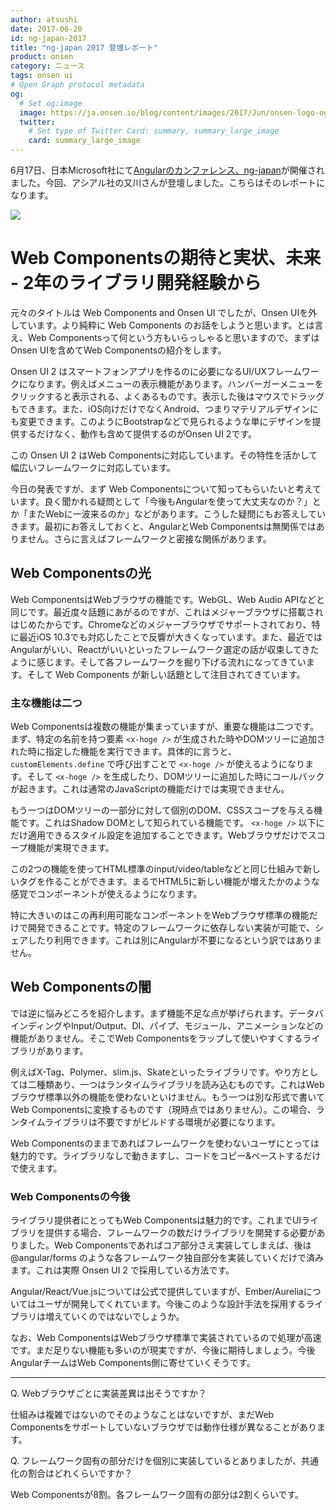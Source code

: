 ```yaml
---
author: atsushi
date: 2017-06-20
id: ng-japan-2017
title: "ng-japan 2017 登壇レポート"
product: onsen
category: ニュース
tags: onsen ui
# Open Graph protocol metadata
og:
  # Set og:image
  image: https://ja.onsen.io/blog/content/images/2017/Jun/onsen-logo-ogp.png
  twitter:
    # Set type of Twitter Card: summary, summary_large_image
    card: summary_large_image
---
```


6月17日、日本Microsoft社にて[Angularのカンファレンス、ng-japan](http://ngjapan.org)が開催されました。今回、アシアル社の又川さんが登壇しました。こちらはそのレポートになります。

![](/blog/content/images/2017/Jun/ng-japan.jpg)

# Web Componentsの期待と実状、未来 - 2年のライブラリ開発経験から

<script async class="speakerdeck-embed" data-id="d1c8573366ea47f5b8b18402c5515d01" data-ratio="1.33333333333333" src="//speakerdeck.com/assets/embed.js"></script>

元々のタイトルは Web Components and Onsen UI でしたが、Onsen UIを外しています。より純粋に Web Components のお話をしようと思います。とは言え、Web Componentsって何という方もいらっしゃると思いますので、まずはOnsen UIを含めてWeb Componentsの紹介をします。

Onsen UI 2 はスマートフォンアプリを作るのに必要になるUI/UXフレームワークになります。例えばメニューの表示機能があります。ハンバーガーメニューをクリックすると表示される、よくあるものです。表示した後はマウスでドラッグもできます。また、iOS向けだけでなくAndroid、つまりマテリアルデザインにも変更できます。このようにBootstrapなどで見られるような単にデザインを提供するだけなく、動作も含めて提供するのがOnsen UI 2です。

この Onsen UI 2 はWeb Componentsに対応しています。その特性を活かして幅広いフレームワークに対応しています。

今日の発表ですが、まず Web Componentsについて知ってもらいたいと考えています。良く聞かれる疑問として「今後もAngularを使って大丈夫なのか？」とか「またWebに一波来るのか」などがあります。こうした疑問にもお答えしていきます。最初にお答えしておくと、AngularとWeb Componentsは無関係ではありません。さらに言えばフレームワークと密接な関係があります。

## Web Componentsの光

<script async class="speakerdeck-embed" data-slide="7" data-id="d1c8573366ea47f5b8b18402c5515d01" data-ratio="1.33333333333333" src="//speakerdeck.com/assets/embed.js"></script>

Web ComponentsはWebブラウザの機能です。WebGL、Web Audio APIなどと同じです。最近度々話題にあがるのですが、これはメジャーブラウザに搭載されはじめたからです。Chromeなどのメジャーブラウザでサポートされており、特に最近iOS 10.3でも対応したことで反響が大きくなっています。また、最近ではAngularがいい、Reactがいいといったフレームワーク選定の話が収束してきたように感じます。そして各フレームワークを掘り下げる流れになってきています。そして Web Components が新しい話題として注目されてきています。

<script async class="speakerdeck-embed" data-slide="9" data-id="d1c8573366ea47f5b8b18402c5515d01" data-ratio="1.33333333333333" src="//speakerdeck.com/assets/embed.js"></script>

### 主な機能は二つ

Web Componentsは複数の機能が集まっていますが、重要な機能は二つです。まず、特定の名前を持つ要素 `<x-hoge />` が生成された時やDOMツリーに追加された時に指定した機能を実行できます。具体的に言うと、`customElements.define` で呼び出すことで `<x-hoge />` が使えるようになります。そして `<x-hoge />` を生成したり、DOMツリーに追加した時にコールバックが起きます。これは通常のJavaScriptの機能だけでは実現できません。

<script async class="speakerdeck-embed" data-slide="13" data-id="d1c8573366ea47f5b8b18402c5515d01" data-ratio="1.33333333333333" src="//speakerdeck.com/assets/embed.js"></script>

もう一つはDOMツリーの一部分に対して個別のDOM、CSSスコープを与える機能です。これはShadow DOMとして知られている機能です。 `<x-hoge />` 以下にだけ適用できるスタイル設定を追加することできます。Webブラウザだけでスコープ機能が実現できます。

<script async class="speakerdeck-embed" data-slide="15" data-id="d1c8573366ea47f5b8b18402c5515d01" data-ratio="1.33333333333333" src="//speakerdeck.com/assets/embed.js"></script>

この2つの機能を使ってHTML標準のinput/video/tableなどと同じ仕組みで新しいタグを作ることができます。まるでHTML5に新しい機能が増えたかのような感覚でコンポーネントが使えるようになります。

特に大きいのはこの再利用可能なコンポーネントをWebブラウザ標準の機能だけで開発できることです。特定のフレームワークに依存しない実装が可能で、シェアしたり利用できます。これは別にAngularが不要になるという訳ではありません。

## Web Componentsの闇

では逆に悩みどころを紹介します。まず機能不足な点が挙げられます。データバインディングやInput/Output、DI、パイプ、モジュール、アニメーションなどの機能がありません。そこでWeb Componentsをラップして使いやすくするライブラリがあります。

<script async class="speakerdeck-embed" data-slide="15" data-id="d1c8573366ea47f5b8b18402c5515d01" data-ratio="1.33333333333333" src="//speakerdeck.com/assets/embed.js"></script>

例えばX-Tag、Polymer、slim.js、Skateといったライブラリです。やり方としては二種類あり、一つはランタイムライブラリを読み込むものです。これはWebブラウザ標準以外の機能を使わないといけません。もう一つは別な形式で書いてWeb Componentsに変換するものです（現時点ではありません）。この場合、ランタイムライブラリは不要ですがビルドする環境が必要になります。

Web Componentsのままであればフレームワークを使わないユーザにとっては魅力的です。ライブラリなしで動きますし、コードをコピー&ペーストするだけで使えます。

### Web Componentsの今後

ライブラリ提供者にとってもWeb Componentsは魅力的です。これまでUIライブラリを提供する場合、フレームワークの数だけライブラリを開発する必要がありました。Web Componentsであればコア部分さえ実装してしまえば、後は @angular/forms のような各フレームワーク独自部分を実装していくだけで済みます。これは実際 Onsen UI 2 で採用している方法です。

<script async class="speakerdeck-embed" data-slide="15" data-id="d1c8573366ea47f5b8b18402c5515d01" data-ratio="1.33333333333333" src="//speakerdeck.com/assets/embed.js"></script>

Angular/React/Vue.jsについては公式で提供していますが、Ember/Aureliaについてはユーザが開発してくれています。今後このような設計手法を採用するライブラリは増えていくのではないでしょうか。

なお、Web ComponentsはWebブラウザ標準で実装されているので処理が高速です。まだ足りない機能も多いのが現実ですが、今後に期待しましょう。今後AngularチームはWeb Components側に寄せていくそうです。

----

Q. Webブラウザごとに実装差異は出そうですか？

仕組みは複雑ではないのでそのようなことはないですが、まだWeb Componentsをサポートしていないブラウザでは動作仕様が異なることがあります。

Q. フレームワーク固有の部分だけを個別に実装しているとありましたが、共通化の割合はどれくらいですか？

Web Componentsが8割。各フレームワーク固有の部分は2割くらいです。
